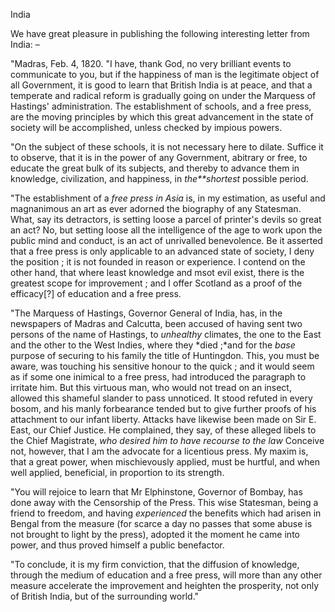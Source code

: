 IndiaWe have great pleasure in publishing the following interesting letter from
                    India: –"Madras, Feb. 4, 1820. "I have, thank God, no very brilliant events to
                    communicate to you, but if the happiness of man is the legitimate
                    object of all Government, it is good to learn that British India is at
                    peace, and that a temperate and radical reform is gradually going on under
                    the Marquess of Hastings' administration. The establishment
                    of schools, and a free press, are the moving principles by which
                    this great advancement in the state of society will be accomplished, unless
                    checked by impious powers."On the subject of these schools, it is not necessary here to dilate.
                    Suffice it to observe, that it is in the power of any Government, abitrary
                    or free, to educate the great bulk of its subjects, and thereby to advance
                    them in knowledge, civilization, and happiness, in *the**shortest* possible period."The establishment of a *free press in Asia* is, in my
                    estimation, as useful and magnanimous an art as ever adorned the
                    biography of any Statesman. What, say its detractors, is setting loose a
                    parcel of printer's devils so great an act? No, but setting loose all the
                        intelligence of the age to work upon the public mind and
                    conduct, is an act of unrivalled benevolence. Be it asserted that a
                    free press is only applicable to an advanced state of society, I
                    deny the position ; it is not founded in reason or experience. I contend on
                    the other hand, that where least knowledge and msot evil exist, there
                    is the greatest scope for improvement ; and I offer Scotland as a proof of
                    the efficacy[?] of education and a free press."The Marquess of Hastings, Governor General of India, has, in the newspapers
                    of Madras and Calcutta, been accused of having sent two persons of the name
                    of Hastings, to *unhealthy* climates, the one to the
                    East and the other to the West Indies, where they *died
                        ;*and for the *base* purpose of securing to his family
                    the title of Huntingdon. This, you must be aware, was touching his
                    sensitive honour to the quick ; and it would seem as if some one inimical
                    to a free press, had introduced the paragraph to irritate him. But this
                    virtuous man, who would not tread on an insect, allowed
                    this shameful slander to pass unnoticed. It stood refuted in every bosom,
                    and his manly forbearance tended but to give further proofs of his
                    attachment to our infant liberty. Attacks have likewise been made on
                    Sir E. East, our Chief Justice. He complained, they say, of these alleged
                    libels to the Chief Magistrate, *who desired him to have
                        recourse to the law* Conceive not, however, that I am the advocate
                    for a licentious press. My maxim is, that a great power, when mischievously applied, must be hurtful, and when well applied,
                    beneficial, in proportion to its strength."You will rejoice to learn that Mr Elphinstone, Governor of Bombay, has done
                    away with the Censorship of the Press. This wise Statesman,
                    being a friend to freedom, and having *experienced*
                    the benefits which had arisen in Bengal from the measure (for scarce a
                    day no passes that some abuse is not brought to light by the press),
                    adopted it the moment he came into power, and thus proved himself a public
                    benefactor."To conclude, it is my firm conviction, that the diffusion of knowledge,
                    through the medium of education and a free press, will more than
                    any other measure accelerate the improvement and heighten the
                        prosperity, not only of British India, but of the
                        surrounding world."
